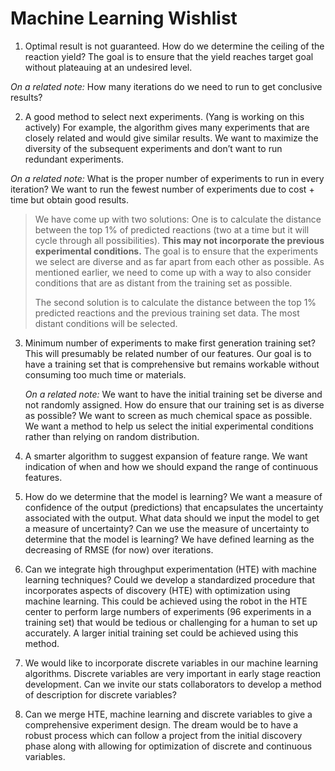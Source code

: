 # Machine Learning Wishlist

1.  Optimal result is not guaranteed. How do we determine the ceiling of the reaction yield? The goal is to ensure that the yield reaches target goal without plateauing at an undesired level.

   *On a related note:* How many iterations do we need to run to get conclusive results?

2.  A good method to select next experiments. (Yang is working on this actively) For example, the algorithm gives many experiments that are closely related and would give similar results. We want to maximize the diversity of the subsequent experiments and don’t want to run redundant experiments.

   *On a related note:* What is the proper number of experiments to run in every iteration? We want to run the fewest number of experiments due to cost + time but obtain good results. 

> We have come up with two solutions: One is to calculate the distance between the top 1% of predicted reactions (two at a time but it will cycle through all possibilities). **This may not incorporate the previous experimental conditions.** The goal is to ensure that the experiments we select are diverse and as far apart from each other as possible. As mentioned earlier, we need to come up with a way to also consider conditions that are as distant from the training set as possible.
>
> The second solution is to calculate the distance between the top 1% predicted reactions and the previous training set data. The most distant conditions will be selected.

3. Minimum number of experiments to make first generation training set? This will presumably be related number of our features. Our goal is to have a training set that is comprehensive but remains workable without consuming too much time or materials.

   *On a related note:* We want to have the initial training set be diverse and not randomly assigned. How do ensure that our training set is as diverse as possible? We want to screen as much chemical space as possible. We want a method to help us select the initial experimental conditions rather than relying on random distribution.

4. A smarter algorithm to suggest expansion of feature range. We want indication of when and how we should expand the range of continuous features. 

5. How do we determine that the model is learning? We want a measure of confidence of the output (predictions) that encapsulates the uncertainty associated with the output. What data should we input the model to get a measure of uncertainty? Can we use the measure of uncertainty to determine that the model is learning? We have defined learning as the decreasing of RMSE (for now) over iterations. 

6. Can we integrate high throughput experimentation (HTE) with machine learning techniques? Could we develop a standardized procedure that incorporates aspects of discovery (HTE) with optimization using machine learning. This could be achieved using the robot in the HTE center to perform large numbers of experiments (96 experiments in a training set) that would be tedious or challenging for a human to set up accurately. A larger initial training set could be achieved using this method. 

7. We would like to incorporate discrete variables in our machine learning algorithms. Discrete variables are very important in early stage reaction development. Can we invite our stats collaborators to develop a method of description for discrete variables?
7. Can we merge HTE, machine learning and discrete variables to give a comprehensive experiment design. The dream would be to have a robust process which can follow a project from the initial discovery phase along with allowing for optimization of discrete and continuous variables.

 

 

 